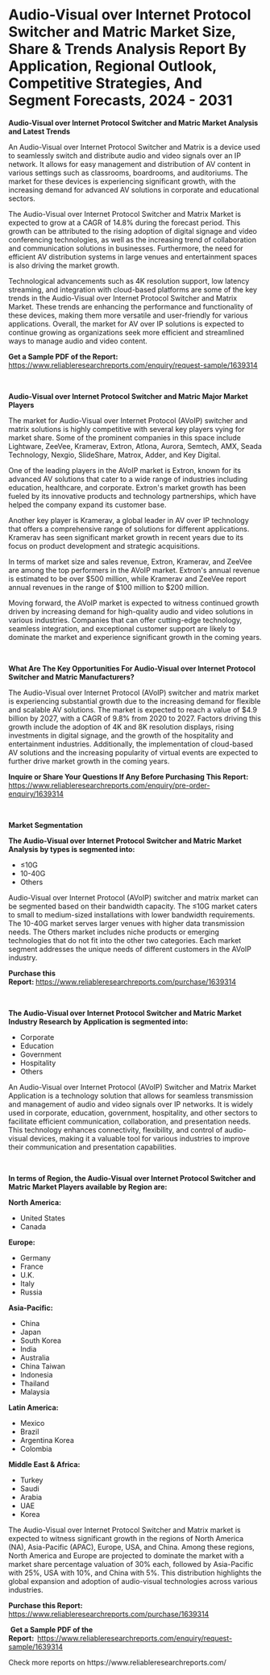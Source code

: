<p><h1>Audio-Visual over Internet Protocol Switcher and Matric Market Size, Share & Trends Analysis Report By Application, Regional Outlook, Competitive Strategies, And Segment Forecasts, 2024 - 2031</h1></p><p><strong>Audio-Visual over Internet Protocol Switcher and Matric Market Analysis and Latest Trends</strong></p>
<p><p>An Audio-Visual over Internet Protocol Switcher and Matrix is a device used to seamlessly switch and distribute audio and video signals over an IP network. It allows for easy management and distribution of AV content in various settings such as classrooms, boardrooms, and auditoriums. The market for these devices is experiencing significant growth, with the increasing demand for advanced AV solutions in corporate and educational sectors.</p><p>The Audio-Visual over Internet Protocol Switcher and Matrix Market is expected to grow at a CAGR of 14.8% during the forecast period. This growth can be attributed to the rising adoption of digital signage and video conferencing technologies, as well as the increasing trend of collaboration and communication solutions in businesses. Furthermore, the need for efficient AV distribution systems in large venues and entertainment spaces is also driving the market growth.</p><p>Technological advancements such as 4K resolution support, low latency streaming, and integration with cloud-based platforms are some of the key trends in the Audio-Visual over Internet Protocol Switcher and Matrix Market. These trends are enhancing the performance and functionality of these devices, making them more versatile and user-friendly for various applications. Overall, the market for AV over IP solutions is expected to continue growing as organizations seek more efficient and streamlined ways to manage audio and video content.</p></p>
<p><strong>Get a Sample PDF of the Report:&nbsp;</strong> <a href="https://www.reliableresearchreports.com/enquiry/request-sample/1639314">https://www.reliableresearchreports.com/enquiry/request-sample/1639314</a></p>
<p>&nbsp;</p>
<p><strong>Audio-Visual over Internet Protocol Switcher and Matric Major Market Players</strong></p>
<p><p>The market for Audio-Visual over Internet Protocol (AVoIP) switcher and matrix solutions is highly competitive with several key players vying for market share. Some of the prominent companies in this space include Lightware, ZeeVee, Kramerav, Extron, Atlona, Aurora, Semtech, AMX, Seada Technology, Nexgio, SlideShare, Matrox, Adder, and Key Digital.</p><p>One of the leading players in the AVoIP market is Extron, known for its advanced AV solutions that cater to a wide range of industries including education, healthcare, and corporate. Extron's market growth has been fueled by its innovative products and technology partnerships, which have helped the company expand its customer base.</p><p>Another key player is Kramerav, a global leader in AV over IP technology that offers a comprehensive range of solutions for different applications. Kramerav has seen significant market growth in recent years due to its focus on product development and strategic acquisitions.</p><p>In terms of market size and sales revenue, Extron, Kramerav, and ZeeVee are among the top performers in the AVoIP market. Extron's annual revenue is estimated to be over $500 million, while Kramerav and ZeeVee report annual revenues in the range of $100 million to $200 million.</p><p>Moving forward, the AVoIP market is expected to witness continued growth driven by increasing demand for high-quality audio and video solutions in various industries. Companies that can offer cutting-edge technology, seamless integration, and exceptional customer support are likely to dominate the market and experience significant growth in the coming years.</p></p>
<p>&nbsp;</p>
<p><strong>What Are The Key Opportunities For Audio-Visual over Internet Protocol Switcher and Matric Manufacturers?</strong></p>
<p><p>The Audio-Visual over Internet Protocol (AVoIP) switcher and matrix market is experiencing substantial growth due to the increasing demand for flexible and scalable AV solutions. The market is expected to reach a value of $4.9 billion by 2027, with a CAGR of 9.8% from 2020 to 2027. Factors driving this growth include the adoption of 4K and 8K resolution displays, rising investments in digital signage, and the growth of the hospitality and entertainment industries. Additionally, the implementation of cloud-based AV solutions and the increasing popularity of virtual events are expected to further drive market growth in the coming years.</p></p>
<p><strong>Inquire or Share Your Questions If Any Before Purchasing This Report:</strong> <a href="https://www.reliableresearchreports.com/enquiry/pre-order-enquiry/1639314">https://www.reliableresearchreports.com/enquiry/pre-order-enquiry/1639314</a></p>
<p>&nbsp;</p>
<p><strong>Market Segmentation</strong></p>
<p><strong>The Audio-Visual over Internet Protocol Switcher and Matric Market Analysis by types is segmented into:</strong></p>
<p><ul><li>≤10G</li><li>10-40G</li><li>Others</li></ul></p>
<p><p>Audio-Visual over Internet Protocol (AVoIP) switcher and matrix market can be segmented based on their bandwidth capacity. The ≤10G market caters to small to medium-sized installations with lower bandwidth requirements. The 10-40G market serves larger venues with higher data transmission needs. The Others market includes niche products or emerging technologies that do not fit into the other two categories. Each market segment addresses the unique needs of different customers in the AVoIP industry.</p></p>
<p><strong>Purchase this Report:&nbsp;</strong><a href="https://www.reliableresearchreports.com/purchase/1639314">https://www.reliableresearchreports.com/purchase/1639314</a></p>
<p>&nbsp;</p>
<p><strong>The Audio-Visual over Internet Protocol Switcher and Matric Market Industry Research by Application is segmented into:</strong></p>
<p><ul><li>Corporate</li><li>Education</li><li>Government</li><li>Hospitality</li><li>Others</li></ul></p>
<p><p>An Audio-Visual over Internet Protocol (AVoIP) Switcher and Matrix Market Application is a technology solution that allows for seamless transmission and management of audio and video signals over IP networks. It is widely used in corporate, education, government, hospitality, and other sectors to facilitate efficient communication, collaboration, and presentation needs. This technology enhances connectivity, flexibility, and control of audio-visual devices, making it a valuable tool for various industries to improve their communication and presentation capabilities.</p></p>
<p>&nbsp;</p>
<p><strong>In terms of Region, the Audio-Visual over Internet Protocol Switcher and Matric Market Players available by Region are:</strong></p>
<p>
    <p> <strong> North America: </strong>
        <ul>
            <li>United States</li>
            <li>Canada</li>
        </ul>
        </p> 
    <p> <strong> Europe: </strong>
        <ul>
            <li>Germany</li>
            <li>France</li>
            <li>U.K.</li>
            <li>Italy</li>
            <li>Russia</li>
        </ul>
        </p> 
    <p> <strong> Asia-Pacific: </strong>
        <ul>
            <li>China</li>
            <li>Japan</li>
            <li>South Korea</li>
            <li>India</li>
            <li>Australia</li>
            <li>China Taiwan</li>
            <li>Indonesia</li>
            <li>Thailand</li>
            <li>Malaysia</li>
        </ul>
        </p> 
    <p> <strong> Latin America: </strong>
        <ul>
            <li>Mexico</li>
            <li>Brazil</li>
            <li>Argentina Korea</li>
            <li>Colombia</li>
        </ul>
        </p> 
    <p> <strong> Middle East & Africa: </strong>
        <ul>
            <li>Turkey</li>
            <li>Saudi</li>
            <li>Arabia</li>
            <li>UAE</li>
            <li>Korea</li>
        </ul>
    </p>
    </p>
<p><p>The Audio-Visual over Internet Protocol Switcher and Matrix market is expected to witness significant growth in the regions of North America (NA), Asia-Pacific (APAC), Europe, USA, and China. Among these regions, North America and Europe are projected to dominate the market with a market share percentage valuation of 30% each, followed by Asia-Pacific with 25%, USA with 10%, and China with 5%. This distribution highlights the global expansion and adoption of audio-visual technologies across various industries.</p></p>
<p><strong>Purchase this Report: </strong><a href="https://www.reliableresearchreports.com/purchase/1639314">https://www.reliableresearchreports.com/purchase/1639314</a></p>
<p>&nbsp;<strong>Get a Sample PDF of the Report:&nbsp;&nbsp;</strong><a href="https://www.reliableresearchreports.com/enquiry/request-sample/1639314">https://www.reliableresearchreports.com/enquiry/request-sample/1639314</a></p>
<p><strong></strong></p>
<p>Check more reports on https://www.reliableresearchreports.com/</p>